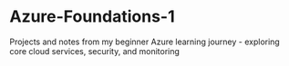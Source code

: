 # Azure-Foundations-1
Projects and notes from my beginner Azure learning journey - exploring core cloud services, security, and monitoring
